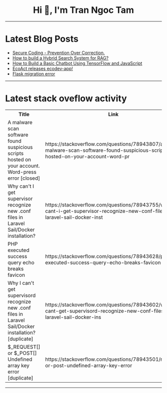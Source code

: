 <h1 align="center">Hi 👋, I'm Tran Ngoc Tam</h1>

---

# Latest Blog Posts 
<!-- BLOG-POST-LIST:START -->
- [Secure Coding - Prevention Over Correction.](https://dev.to/nedsoft/secure-coding-prevention-over-correction-4cag)
- [How to build a Hybrid Search System for RAG?](https://dev.to/hakeem/how-to-build-a-hybrid-search-system-for-rag-4l0i)
- [How to Build a Basic Chatbot Using TensorFlow and JavaScript](https://dev.to/jideabdqudus/how-to-build-a-basic-chatbot-using-tensorflow-and-javascript-4f9j)
- [EcoAct releases ecodev-app!](https://dev.to/tepelbaum/ecoact-releases-ecodev-app-18ai)
- [Flask migration error](https://dev.to/jasper_chris_474ce2fc4c00/flask-migration-error-57hp)
<!-- BLOG-POST-LIST:END -->

---

# Latest stack oveflow activity
<table>
  <tr><th>Title</th><th>Link</th></tr>
  <!-- STACKOVERFLOW:START --><tr><td>A malware scan software found suspicious scripts hosted on your account. Word-press error [closed]</td><td>https://stackoverflow.com/questions/78943807/a-malware-scan-software-found-suspicious-scripts-hosted-on-your-account-word-pr</td></tr><tr><td>Why can&#39;t I get supervisor recognize new .conf files in Laravel Sail/Docker installation?</td><td>https://stackoverflow.com/questions/78943755/why-cant-i-get-supervisor-recognize-new-conf-files-in-laravel-sail-docker-inst</td></tr><tr><td>PHP executed success query echo breaks favicon</td><td>https://stackoverflow.com/questions/78943628/php-executed-success-query-echo-breaks-favicon</td></tr><tr><td>Why I can&#39;t get supervisord recognize new .conf files in Laravel Sail/Docker installation? [duplicate]</td><td>https://stackoverflow.com/questions/78943602/why-i-cant-get-supervisord-recognize-new-conf-files-in-laravel-sail-docker-ins</td></tr><tr><td>$_REQUEST[] or $_POST[] Undefined array key error [duplicate]</td><td>https://stackoverflow.com/questions/78943501/request-or-post-undefined-array-key-error</td></tr><!-- STACKOVERFLOW:END -->
</table>

---



